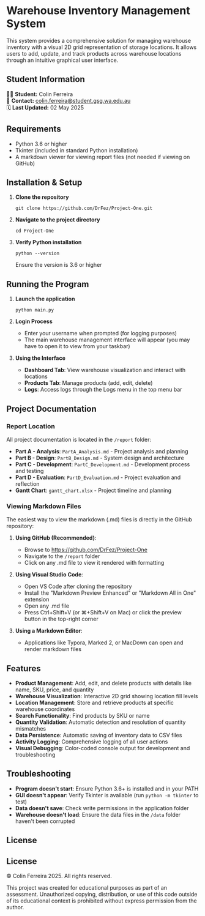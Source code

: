 # Warehouse Inventory Management System

This system provides a comprehensive solution for managing warehouse inventory with a visual 2D grid representation of storage locations. It allows users to add, update, and track products across warehouse locations through an intuitive graphical user interface.

## Student Information

👨‍💻 **Student:**         		Colin Ferreira  
📧 **Contact:**               	colin.ferreira@student.gsg.wa.edu.au  
🗓️ **Last Updated:**         	02 May 2025

## Requirements

- Python 3.6 or higher
- Tkinter (included in standard Python installation)
- A markdown viewer for viewing report files (not needed if viewing on GitHub)

## Installation & Setup

1. **Clone the repository**
   ```
   git clone https://github.com/DrFez/Project-One.git
   ```

2. **Navigate to the project directory**
   ```
   cd Project-One
   ```

3. **Verify Python installation**
   ```
   python --version
   ```
   Ensure the version is 3.6 or higher

## Running the Program

1. **Launch the application**
   ```
   python main.py
   ```

2. **Login Process**
   - Enter your username when prompted (for logging purposes)
   - The main warehouse management interface will appear (you may have to open it to view from your taskbar)

3. **Using the Interface**
   - **Dashboard Tab**: View warehouse visualization and interact with locations
   - **Products Tab**: Manage products (add, edit, delete)
   - **Logs**: Access logs through the Logs menu in the top menu bar

## Project Documentation

### Report Location
All project documentation is located in the `/report` folder:

- **Part A - Analysis**: `PartA_Analysis.md` - Project analysis and planning
- **Part B - Design**: `PartB_Design.md` - System design and architecture
- **Part C - Development**: `PartC_Development.md` - Development process and testing
- **Part D - Evaluation**: `PartD_Evaluation.md` - Project evaluation and reflection
- **Gantt Chart**: `gantt_chart.xlsx` - Project timeline and planning

### Viewing Markdown Files
The easiest way to view the markdown (.md) files is directly in the GitHub repository:

1. **Using GitHub (Recommended)**:
   - Browse to https://github.com/DrFez/Project-One
   - Navigate to the `/report` folder
   - Click on any .md file to view it rendered with formatting

2. **Using Visual Studio Code**:
   - Open VS Code after cloning the repository
   - Install the "Markdown Preview Enhanced" or "Markdown All in One" extension
   - Open any .md file
   - Press Ctrl+Shift+V (or ⌘+Shift+V on Mac) or click the preview button in the top-right corner

3. **Using a Markdown Editor**:
   - Applications like Typora, Marked 2, or MacDown can open and render markdown files

## Features

- **Product Management**: Add, edit, and delete products with details like name, SKU, price, and quantity
- **Warehouse Visualization**: Interactive 2D grid showing location fill levels
- **Location Management**: Store and retrieve products at specific warehouse coordinates
- **Search Functionality**: Find products by SKU or name
- **Quantity Validation**: Automatic detection and resolution of quantity mismatches
- **Data Persistence**: Automatic saving of inventory data to CSV files
- **Activity Logging**: Comprehensive logging of all user actions
- **Visual Debugging**: Color-coded console output for development and troubleshooting

## Troubleshooting

- **Program doesn't start**: Ensure Python 3.6+ is installed and in your PATH
- **GUI doesn't appear**: Verify Tkinter is available (run `python -m tkinter` to test)
- **Data doesn't save**: Check write permissions in the application folder
- **Warehouse doesn't load**: Ensure the data files in the `/data` folder haven't been corrupted

## License
## License

© Colin Ferreira 2025. All rights reserved.

This project was created for educational purposes as part of an assessment. 
Unauthorized copying, distribution, or use of this code outside of its 
educational context is prohibited without express permission from the author.
